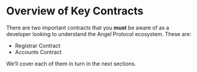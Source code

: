 # Overview of Key Contracts
There are two important contracts that you __must__ be aware of as a developer looking to understand the Angel Protocol ecosystem. These are:
- Registrar Contract
- Accounts Contract

We’ll cover each of them in turn in the next sections.
